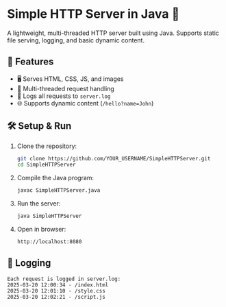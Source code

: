 # Simple HTTP Server in Java 🚀

A lightweight, multi-threaded HTTP server built using Java. Supports static file serving, logging, and basic dynamic content.

## 📌 Features
- 🖥️ Serves HTML, CSS, JS, and images
- 🔄 Multi-threaded request handling
- 📝 Logs all requests to `server.log`
- 🌐 Supports dynamic content (`/hello?name=John`)

## 🛠 Setup & Run

1. Clone the repository:
   ```sh
   git clone https://github.com/YOUR_USERNAME/SimpleHTTPServer.git
   cd SimpleHTTPServer

2. Compile the Java program:
    ```sh
    javac SimpleHTTPServer.java

3. Run the server:
    ```sh
    java SimpleHTTPServer

4. Open in browser:
    ```sh
    http://localhost:8080

## 📝 Logging
    Each request is logged in server.log:
    2025-03-20 12:00:34 - /index.html
    2025-03-20 12:01:10 - /style.css
    2025-03-20 12:02:21 - /script.js